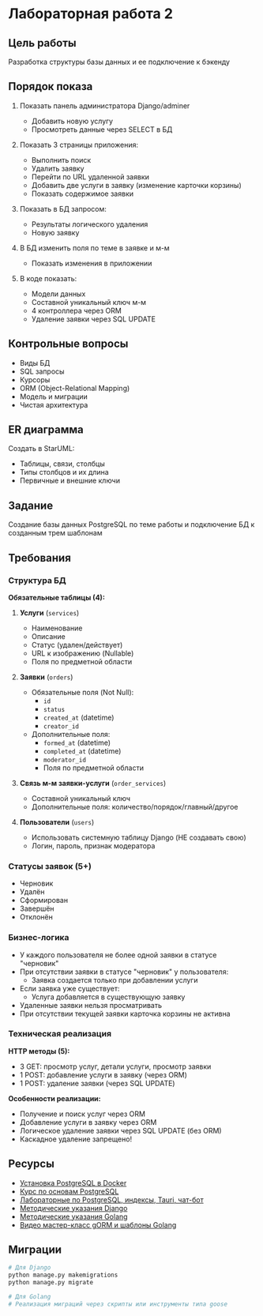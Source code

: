 # Лабораторная работа 2


## Цель работы
Разработка структуры базы данных и ее подключение к бэкенду

## Порядок показа
1. Показать панель администратора Django/adminer
   - Добавить новую услугу
   - Просмотреть данные через SELECT в БД

2. Показать 3 страницы приложения:
   - Выполнить поиск
   - Удалить заявку
   - Перейти по URL удаленной заявки
   - Добавить две услуги в заявку (изменение карточки корзины)
   - Показать содержимое заявки

3. Показать в БД запросом:
   - Результаты логического удаления
   - Новую заявку

4. В БД изменить поля по теме в заявке и м-м
   - Показать изменения в приложении

5. В коде показать:
   - Модели данных
   - Составной уникальный ключ м-м
   - 4 контроллера через ORM
   - Удаление заявки через SQL UPDATE

## Контрольные вопросы
- Виды БД
- SQL запросы
- Курсоры
- ORM (Object-Relational Mapping)
- Модель и миграции
- Чистая архитектура

## ER диаграмма
Создать в StarUML:
- Таблицы, связи, столбцы
- Типы столбцов и их длина
- Первичные и внешние ключи

## Задание
Создание базы данных PostgreSQL по теме работы и подключение БД к созданным трем шаблонам

## Требования

### Структура БД
**Обязательные таблицы (4):**
1. **Услуги** (`services`)
   - Наименование
   - Описание
   - Статус (удален/действует)
   - URL к изображению (Nullable)
   - Поля по предметной области

2. **Заявки** (`orders`)
   - Обязательные поля (Not Null):
     - `id`
     - `status`
     - `created_at` (datetime)
     - `creator_id`
   - Дополнительные поля:
     - `formed_at` (datetime)
     - `completed_at` (datetime)
     - `moderator_id`
     - Поля по предметной области

3. **Связь м-м заявки-услуги** (`order_services`)
   - Составной уникальный ключ
   - Дополнительные поля: количество/порядок/главный/другое

4. **Пользователи** (`users`)
   - Использовать системную таблицу Django (НЕ создавать свою)
   - Логин, пароль, признак модератора

### Статусы заявок (5+)
- Черновик
- Удалён
- Сформирован
- Завершён
- Отклонён

### Бизнес-логика
- У каждого пользователя не более одной заявки в статусе "черновик"
- При отсутствии заявки в статусе "черновик" у пользователя:
  - Заявка создается только при добавлении услуги
- Если заявка уже существует:
  - Услуга добавляется в существующую заявку
- Удаленные заявки нельзя просматривать
- При отсутствии текущей заявки карточка корзины не активна

### Техническая реализация
**HTTP методы (5):**
- 3 GET: просмотр услуг, детали услуги, просмотр заявки
- 1 POST: добавление услуги в заявку (через ORM)
- 1 POST: удаление заявки (через SQL UPDATE)

**Особенности реализации:**
- Получение и поиск услуг через ORM
- Добавление услуги в заявку через ORM
- Логическое удаление заявки через SQL UPDATE (без ORM)
- Каскадное удаление запрещено!

## Ресурсы
- [Установка PostgreSQL в Docker](ссылка)
- [Курс по основам PostgreSQL](ссылка)
- [Лабораторные по PostgreSQL, индексы, Tauri, чат-бот](ссылка)
- [Методические указания Django](ссылка)
- [Методические указания Golang](ссылка)
- [Видео мастер-класс gORM и шаблоны Golang](ссылка)

## Миграции
```bash
# Для Django
python manage.py makemigrations
python manage.py migrate

# Для Golang
# Реализация миграций через скрипты или инструменты типа goose
